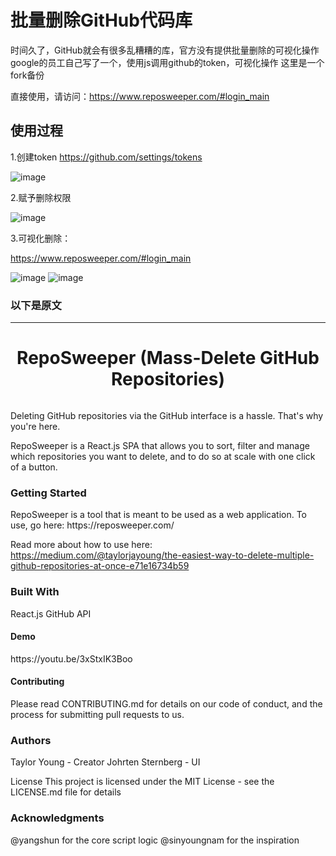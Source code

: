 # 批量删除GitHub代码库
时间久了，GitHub就会有很多乱糟糟的库，官方没有提供批量删除的可视化操作
google的员工自己写了一个，使用js调用github的token，可视化操作
这里是一个fork备份

直接使用，请访问：https://www.reposweeper.com/#login_main

## 使用过程
1.创建token https://github.com/settings/tokens

![image](https://user-images.githubusercontent.com/19989280/167329809-ea0dd98d-c867-482d-820e-2c60fa39f89b.png)

2.赋予删除权限

![image](https://user-images.githubusercontent.com/19989280/167329855-e72a617b-41fd-4837-8fc3-b6c93de9b590.png)

3.可视化删除：

https://www.reposweeper.com/#login_main

![image](https://user-images.githubusercontent.com/19989280/167329981-00bcff47-4f9c-4614-aee1-b3bce3e18b32.png)
![image](https://user-images.githubusercontent.com/19989280/167329991-7df12c15-f6fd-4795-a893-9f74c9dd04fa.png)


### 以下是原文
---

<h1 align='center'> RepoSweeper (Mass-Delete GitHub Repositories) </h1>

 <img src="./RepoSweeper.png" alt=""/>

 Deleting GitHub repositories via the GitHub interface is a hassle. That's why you're here.
 
RepoSweeper is a React.js SPA that allows you to sort, filter and manage which repositories you want to delete, and to do so at scale with one click of a button.

 <h3>Getting Started</h3>
 RepoSweeper is a tool that is meant to be used as a web application.  To use, go here: https://reposweeper.com/

 Read more about how to use here: https://medium.com/@taylorjayoung/the-easiest-way-to-delete-multiple-github-repositories-at-once-e71e16734b59


 <h3>Built With</h3>
 React.js
 GitHub API

 <h4>Demo</h4>
 https://youtu.be/3xStxIK3Boo

<h4>Contributing</h4>
 Please read CONTRIBUTING.md for details on our code of conduct, and the process for submitting pull requests to us.



 <h3>Authors</h3>
 Taylor Young - Creator
 Johrten Sternberg - UI

 License
 This project is licensed under the MIT License - see the LICENSE.md file for details

<h3>Acknowledgments</h3>
@yangshun for the core script logic
@sinyoungnam for the inspiration
